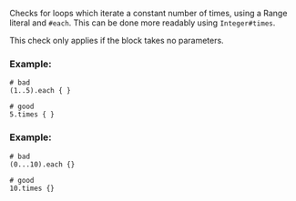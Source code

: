 Checks for loops which iterate a constant number of times,
using a Range literal and `#each`. This can be done more readably using
`Integer#times`.

This check only applies if the block takes no parameters.

### Example:
    # bad
    (1..5).each { }

    # good
    5.times { }

### Example:
    # bad
    (0...10).each {}

    # good
    10.times {}